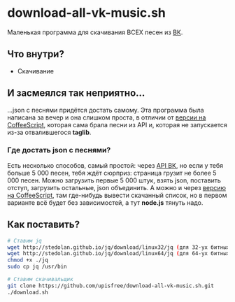 # download-all-vk-music.sh
Маленькая программа для скачивания ВСЕХ песен из [ВК](https://vk.com).

## Что внутри?
* Скачивание

## И засмеялся так неприятно...
...json с песнями придётся достать самому. Эта программа была написана за вечер и она слишком проста, в отличии от [версии на CoffeeScript](https://github.com/upisfree/download-all-vk-music.coffee.git), которая сама брала песни из API и, которая не запускается из-за отвалившегося **taglib**.

### Где достать json с песнями?
Есть несколько способов, самый простой: через [API ВК](https://vk.com/dev/audio.get), но если у тебя больше 5 000 песен, тебя ждёт сюрприз: страница грузит не более 5 000 песен. Можно загрузить первые 5 000 штук, взять json, поставить отступ, загрузить остальные, json объединить.
А можно и через [версию на CoffeeScript](https://github.com/upisfree/download-all-vk-music.coffee.git), там где-нибудь вывести скачанный список, но в первом варианте всё будет без зависимостей, а тут **node.js** тянуть надо.

## Как поставить?
```bash
# Ставим jq
wget http://stedolan.github.io/jq/download/linux32/jq (для 32-ух битных систем)
wget http://stedolan.github.io/jq/download/linux64/jq (для 64-ух битных систем)
chmod +x ./jq
sudo cp jq /usr/bin

# Ставим скачивальщик
git clone https://github.com/upisfree/download-all-vk-music.sh.git
./download.sh